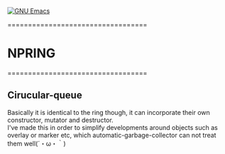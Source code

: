 [![GNU Emacs](https://img.shields.io/badge/Emacs-%237F5AB6.svg?&style=for-the-badge&logo=gnu-emacs&logoColor=white)](https://www.gnu.org/software/emacs/)

==================================
# NPRING  
==================================


## Cirucular-queue
Basically it is identical to the ring though, it can incorporate their own constructor, mutator and destructor.  
I've made this in order to simplify developments around objects such as overlay or marker etc, which automatic-garbage-collector can not treat them well(´・ω・｀)

